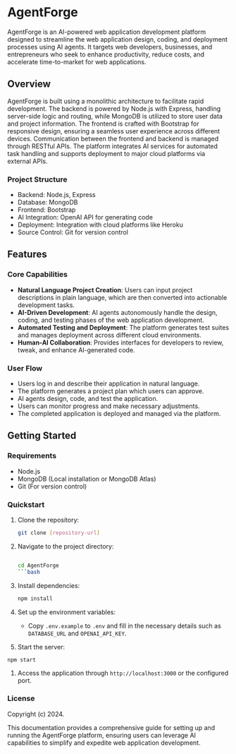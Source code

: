 # AgentForge

AgentForge is an AI-powered web application development platform designed to streamline the web application design, coding, and deployment processes using AI agents. It targets web developers, businesses, and entrepreneurs who seek to enhance productivity, reduce costs, and accelerate time-to-market for web applications.

## Overview

AgentForge is built using a monolithic architecture to facilitate rapid development. The backend is powered by Node.js with Express, handling server-side logic and routing, while MongoDB is utilized to store user data and project information. The frontend is crafted with Bootstrap for responsive design, ensuring a seamless user experience across different devices. Communication between the frontend and backend is managed through RESTful APIs. The platform integrates AI services for automated task handling and supports deployment to major cloud platforms via external APIs.

### Project Structure

- Backend: Node.js, Express
- Database: MongoDB
- Frontend: Bootstrap
- AI Integration: OpenAI API for generating code
- Deployment: Integration with cloud platforms like Heroku
- Source Control: Git for version control

## Features

### Core Capabilities

- **Natural Language Project Creation**: Users can input project descriptions in plain language, which are then converted into actionable development tasks.
- **AI-Driven Development**: AI agents autonomously handle the design, coding, and testing phases of the web application development.
- **Automated Testing and Deployment**: The platform generates test suites and manages deployment across different cloud environments.
- **Human-AI Collaboration**: Provides interfaces for developers to review, tweak, and enhance AI-generated code.

### User Flow

- Users log in and describe their application in natural language.
- The platform generates a project plan which users can approve.
- AI agents design, code, and test the application.
- Users can monitor progress and make necessary adjustments.
- The completed application is deployed and managed via the platform.

## Getting Started

### Requirements

- Node.js
- MongoDB (Local installation or MongoDB Atlas)
- Git (For version control)

### Quickstart

1. Clone the repository:

   ```bash
   git clone [repository-url]

2. Navigate to the project directory:

   ```bash

   cd AgentForge
   ```bash

3. Install dependencies:

   ```bash
   npm install
   ```

4. Set up the environment variables:
   - Copy `.env.example` to `.env` and fill in the necessary details such as `DATABASE_URL` and `OPENAI_API_KEY`.
5. Start the server:

```
npm start
```

1. Access the application through `http://localhost:3000` or the configured port.

### License

Copyright (c) 2024.

This documentation provides a comprehensive guide for setting up and running the AgentForge platform, ensuring users can leverage AI capabilities to simplify and expedite web application development.
